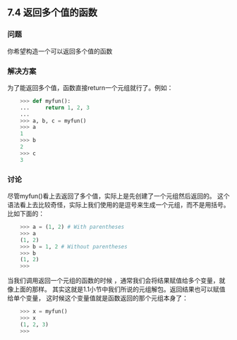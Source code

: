 ## 7.4 返回多个值的函数 ##
### 问题 ###
你希望构造一个可以返回多个值的函数
### 解决方案 ###
为了能返回多个值，函数直接return一个元组就行了。例如：
```python
    >>> def myfun():
    ...     return 1, 2, 3
    ...
    >>> a, b, c = myfun()
    >>> a
    1
    >>> b
    2
    >>> c
    3

```
### 讨论 ###
尽管myfun()看上去返回了多个值，实际上是先创建了一个元组然后返回的。
这个语法看上去比较奇怪，实际上我们使用的是逗号来生成一个元组，而不是用括号。比如下面的：
```python
    >>> a = (1, 2) # With parentheses
    >>> a
    (1, 2)
    >>> b = 1, 2 # Without parentheses
    >>> b
    (1, 2)
    >>>

```
当我们调用返回一个元组的函数的时候 ，通常我们会将结果赋值给多个变量，就像上面的那样。
其实这就是1.1小节中我们所说的元组解包。返回结果也可以赋值给单个变量，
这时候这个变量值就是函数返回的那个元组本身了：
```python
    >>> x = myfun()
    >>> x
    (1, 2, 3)
    >>>
